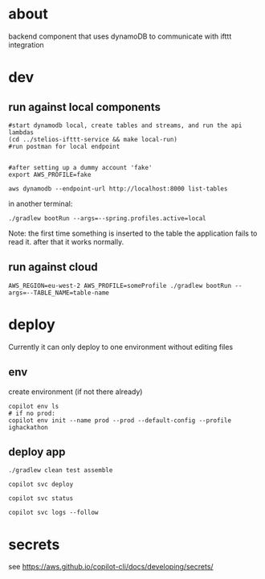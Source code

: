 # about
backend component that uses dynamoDB to communicate with ifttt integration

# dev
## run against local components

```
#start dynamodb local, create tables and streams, and run the api lambdas
(cd ../stelios-ifttt-service && make local-run)
#run postman for local endpoint


#after setting up a dummy account 'fake'
export AWS_PROFILE=fake

aws dynamodb --endpoint-url http://localhost:8000 list-tables

```

in another terminal:

```
./gradlew bootRun --args=--spring.profiles.active=local
```

Note: the first time something is inserted to the table the application fails to read it. after that it works normally.

## run against cloud
```
AWS_REGION=eu-west-2 AWS_PROFILE=someProfile ./gradlew bootRun --args=--TABLE_NAME=table-name
```
# deploy
Currently it can only deploy to one environment without editing files

## env
create environment (if not there already)
```
copilot env ls
# if no prod:
copilot env init --name prod --prod --default-config --profile ighackathon
```
## deploy app
```
./gradlew clean test assemble

copilot svc deploy

copilot svc status

copilot svc logs --follow
```

# secrets
see https://aws.github.io/copilot-cli/docs/developing/secrets/

